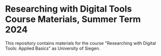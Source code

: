 # Researching with Digital Tools Course Materials, Summer Term 2024

This repository contains materials for the course "Researching with Digital Tools: Applied Basics" as University of Siegen.